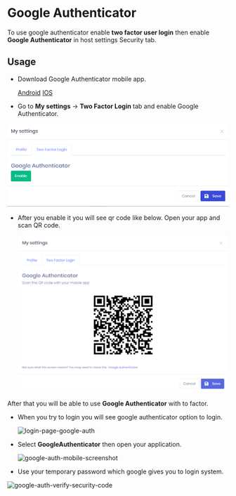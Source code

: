 # Google Authenticator

To use google authenticator enable **two factor user login** then enable **Google Authenticator** in host settings Security tab.

## Usage



* Download Google Authenticator mobile app.

  [Android](https://play.google.com/store/apps/details?id=com.google.android.apps.authenticator2&hl=tr)
  [IOS](https://apps.apple.com/us/app/google-authenticator/id388497605)

* Go to **My settings** -> **Two Factor Login** tab and enable Google Authenticator.

![mysettings-two-factor-login-1](images\mysettings-two-factor-login.png)



* After you enable it you will see qr code like below. Open your app and scan QR code.

  ![mysettings-two-factor-login-1](images\mysettings-two-factor-login-qr.png)



After that you will be able to use **Google Authenticator** with to factor. 

* When you try to login you will see google authenticator option to login. 

  ![login-page-google-auth](C:\Users\Musa\Desktop\documents\docs\en\images\login-page-google-auth.png)

* Select **GoogleAuthenticator** then open your application. 

  ![google-auth-mobile-screenshot](C:\Users\Musa\Desktop\documents\docs\en\images\google-auth-mobile-screenshot.jpeg)

* Use your temporary password which google gives you to login system.

![google-auth-verify-security-code](C:\Users\Musa\Desktop\documents\docs\en\images\google-auth-verify-security-code.png)

